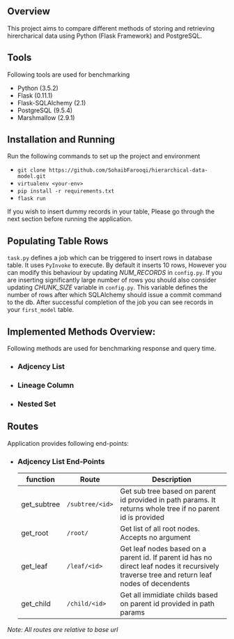 ## Overview
This project aims to compare different methods of storing and retrieving hirercharical data using Python (Flask Framework) and PostgreSQL. 

## Tools
Following tools are used for benchmarking
 - Python (3.5.2)
 - Flask (0.11.1)
 - Flask-SQLAlchemy (2.1)
 - PostgreSQL (9.5.4)
 - Marshmallow (2.9.1)

## Installation and Running
Run the following commands to set up the project and environment
 
 - `git clone https://github.com/SohaibFarooqi/hierarchical-data-model.git`
 - `virtualenv <your-env>`
 - `pip install -r requirements.txt`
 - `flask run`

If you wish to insert dummy records in your table, Please go through the next section before running the application.

## Populating Table Rows
`task.py` defines a job which can be triggered to insert rows in database table. It uses `PyInvoke` to execute. By default it inserts 10 rows, However you can 
modify this behaviour by updating *NUM_RECORDS* in `config.py`. If you are inserting significantly large number of rows you should also consider updating *CHUNK_SIZE* variable in `config.py`. This variable defines the number of rows after which SQLAlchemy should issue a commit command to the db. After successful completion of the job you can see records in your `first_model` table.

## Implemented Methods Overview:
Following methods are used for benchmarking response and query time.
 
 - ### Adjcency List

 - ### Lineage Column

 - ### Nested Set

## Routes
Application provides following end-points:
 - ### Adjcency List End-Points
    
    | function                     |Route                              |Description                                                                                 |
    |---------------------------|----------------------------------|------------------------------------------------------------------------------------------------|
    | get_subtree               |`/subtree/<id>`          	       |Get sub tree based on parent id provided in path params. It returns whole tree if no parent id is provided |
    | get_root                  |`/root/`                          |Get list of all root nodes. Accepts no argument                                                 |
    | get_leaf                  |`/leaf/<id>`          	           |Get leaf nodes based on a parent id. If parent id has no direct leaf nodes it recursively traverse tree and return leaf nodes of decendents      |
    | get_child                 |`/child/<id>`          	       |Get all immidiate childs based on parent id provided in path params                             |

*Note: All routes are relative to base url*

